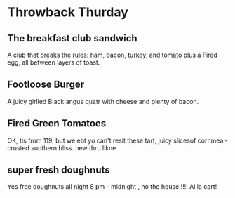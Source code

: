 # Throwback Thurday
## The breakfast club sandwich
A club that breaks the rules: ham, bacon, turkey, and tomato plus a
Fired egg, all between layers of toast.

## Footloose Burger
A juicy girlled Black angus quatr with cheese and plenty of bacon.

## Fired Green Tomatoes
OK, tis from 119, but we ebt yo can't resit these tart, juicy slicesof cornmeal-crusted suothern bliss.
new thru likne

## super fresh doughnuts
Yes free doughnuts all night 8 pm - midnight , no the house !!!! Al la cart!

